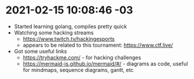 # 2021-02-15 10:08:46 -03
- Started learning golang, compiles pretty quick
- Watching some hacking streams
  - https://www.twitch.tv/hackingesports
  - appears to be related to this tournament: https://www.ctf.live/
- Got some useful links
  - https://tryhackme.com/ - for hacking challenges
  - https://mermaid-js.github.io/mermaid/#/ - diagrams as code, useful for mindmaps, sequence diagrams, gantt, etc

